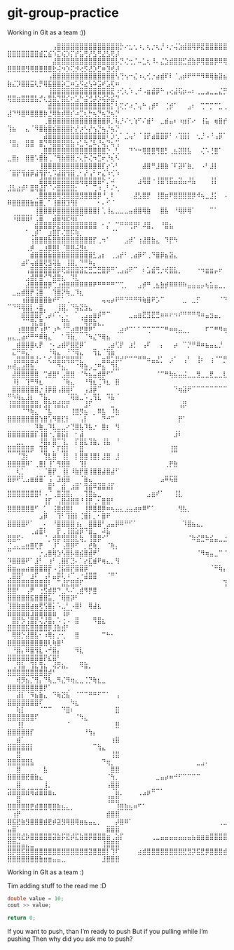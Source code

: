# git-group-practice

Working in Git as a team :))

⠀⠀⠀⠀⠀⠀⠀⠀⠀⠀⢠⣿⣿⣿⣿⣿⣿⣿⣿⣿⣿⣿⣿⣿⣿⡓⠔⣂⢂⠰⡀⢆⡐⢆⡘⠰⡐⢬⣱⣾⣿⢿⡿⣟⣿⣿⣿⣿⣿⣿⣿⣿⣿⣿⣿⣿⣾⣍⣮⠱⣍⢮⡱⡍⡞⣥⢛⡜⣣⢛⣜⣣⢟⡼
⠀⠀⠀⠀⠀⠀⠀⠀⠀⠀⣼⣿⣿⣿⣿⣿⣿⣿⣿⣿⣿⣿⣿⣿⡧⡙⢌⢒⡈⠤⣁⢆⠸⠄⣌⣱⣾⣿⣿⣋⣾⣷⡿⢿⣿⣿⡿⠿⢿⣿⣿⣿⣿⣻⢿⣿⣿⣿⣿⣗⢬⠲⡱⢍⡺⢔⡫⣜⡱⣋⠶⣹⢞⡼
⠀⠀⠀⠀⠀⠀⠀⠀⠀⢠⣿⣿⣿⣿⣿⣿⣿⣿⣿⣿⣿⣿⣿⣿⢣⢙⢢⠒⣌⠰⢄⢊⡐⣴⣾⠏⠇⠈⣠⡾⠟⠛⠛⠻⠿⢿⣷⣽⣦⣷⣌⡹⣿⣿⣭⢇⡛⢿⣯⣿⣿⡵⣉⠶⣡⠫⣔⢣⠵⣩⠞⣡⢏⠶
⠀⠀⠀⠀⠀⠀⠀⠀⠀⢸⣿⣿⣿⣿⣿⣿⣿⣿⣿⣿⣿⣿⣿⣟⠰⢊⢆⠱⢀⠚⠠⣶⣾⡿⠓⢠⢔⣼⢯⡶⠤⠆⢀⣀⣠⣀⣀⣌⡛⢿⣿⣶⣿⣿⣿⣧⡚⢆⣻⣷⡙⣿⣎⠖⣡⠓⣬⢚⡼⡱⢮⡵⣮⡙
⠀⠀⠀⠀⠀⠀⠀⠀⠀⣾⣿⣿⣿⣿⣿⣿⣿⣿⣿⣿⣿⣿⣿⡅⢣⢍⡊⠴⡈⢤⠓⢠⡾⠃⠀⢈⡾⠁⠀⠀⣠⠆⠀⢉⠉⡉⠉⣁⢀⣼⠙⠻⣿⠿⣿⣿⣿⡷⣘⢿⣷⡾⣿⡎⠴⣉⢆⡓⢦⡙⢦⣙⢦⡙
⠀⠀⠀⠀⠀⠀⠀⠀⢀⣿⣿⣿⣿⣿⣿⣿⣿⣿⣿⣿⣿⣿⡿⡈⢧⡘⠌⢂⢱⠋⠌⣾⠃⠀⣀⣾⣤⠆⠰⣶⡏⠔⠀⢸⣥⠀⢶⣿⡞⢹⣦⠀⠀⣄⠈⠻⣿⣷⣿⣮⣿⣿⣿⡗⡜⡰⠣⡜⢢⡙⢦⡘⢦⡙
⠀⠀⠀⠀⠀⠀⠀⠀⣼⣿⣿⣿⣿⣿⣿⣿⣿⣿⣿⣿⣿⣿⠇⡱⢂⠁⣈⢤⠃⠈⢸⡟⣴⣿⣿⡿⠃⠠⢹⣿⡇⠀⢂⡘⠠⠘⢠⡿⠁⠘⣿⡄⠀⣿⣿⠀⣿⡙⠻⣿⣿⡿⣿⣷⠰⣁⠳⣈⠧⡘⢦⡙⢦⢩
⠀⠀⠀⠀⠀⠀⠀⢀⣿⣿⣿⣿⣿⣿⣿⣿⣿⣿⣿⣿⣿⣿⡑⢀⢃⠀⠀⠙⠑⠒⢿⣿⣿⢻⣿⡃⢀⣦⣽⣿⣧⠀⠀⢌⠡⢘⣿⠁⠀⣀⣿⡆⠀⣿⣿⠡⣿⣷⢀⠈⢻⣷⣿⣿⡐⢄⡓⢌⠲⣉⠖⡘⢆⠣
⠀⠀⠀⠀⠀⠀⠀⢸⣿⣿⣿⣿⣿⣿⣿⣿⣿⣿⣿⣿⣿⡏⡔⠡⠃⠀⠀⠀⠀⠀⣼⣿⠛⣸⣿⣷⠈⠏⣽⠏⣷⡀⠀⠠⠃⣸⡇⠀⠀⠈⣿⡟⢻⣾⡿⣼⢻⡟⢂⠩⣼⣿⢻⣿⢀⠂⡜⢠⠃⠖⣌⠱⢊⠱
⠀⠀⠀⠀⠀⠀⠀⣾⣿⣿⣿⣿⣿⣿⣿⣿⢿⣿⣿⣿⣿⠗⡈⠴⠀⠀⠀⠀⠀⣰⢿⣿⠐⢸⣿⢻⣯⣤⣽⣤⠼⣧⠀⠀⠀⢸⡇⠀⠀⣸⣧⣴⡾⠃⣿⢿⣼⡏⠈⠔⣿⣿⣿⣿⡂⠀⠈⠀⢉⠰⢀⠃⠌⢂
⠀⠀⠀⠀⠀⠀⢀⣿⣿⣿⣿⢿⣻⣿⣿⣿⣻⣿⣿⣿⡿⠘⡀⠇⠀⠀⠀⠀⣼⣣⣿⡟⠀⢸⣿⣶⠟⣿⣿⣿⣿⡿⠺⢦⣀⣸⡅⠀⠠⠿⣿⣿⣿⣿⣷⣶⣿⡀⠁⢸⣿⣿⣹⢻⡇⠀⠀⠀⠀⠂⠄⠊⠈⠀
⠀⠀⠀⠀⠀⠀⢸⣿⣿⣿⡿⣿⣿⣿⣿⣿⣿⣿⣿⣿⡇⢁⢸⣄⣀⣀⣀⣤⣾⣿⢿⣷⠀⠀⣿⣧⠀⠘⢿⡿⢿⠁⠀⠀⠀⠉⠁⠀⠀⠀⠸⣿⣿⣿⠇⢈⣿⠀⠀⣼⣿⢿⣟⢿⡏⠉⠀⠀⠀⠀⠀⠀⠀⠀
⠀⠀⠀⠀⠀⠀⣾⣿⣿⣿⡿⣟⣿⣿⣿⣿⣿⣿⣿⣿⠀⠂⡌⠀⠉⠛⠛⢛⡿⠃⠼⣿⡀⠀⠘⣿⣦⠀⠀⠀⠀⠀⠀⠀⠀⠀⠀⠀⠀⠀⠀⠀⠀⠁⢀⡾⠁⠀⣰⣿⡏⢌⣿⡯⢷⡀⠀⠀⠀⠀⠀⠀⠈⠁
⠀⠀⠀⠀⠀⢰⣿⣿⣿⣷⣿⣿⣿⣿⣿⣿⣿⣿⣿⡏⢀⠲⠁⠀⠀⠀⣠⡾⠁⢰⣼⣿⣷⣄⠀⠹⡟⠳⠀⠀⠀⠀⠀⠀⠀⠀⠀⠀⠀⠀⠀⠀⠀⢀⡾⠀⣀⣰⣿⣿⡇⠈⣿⣿⣬⣻⣆⠀⠀⠀⠀⠀⠀⠀
⠀⠀⠀⠀⠀⣾⣿⣿⣿⣷⣿⣿⣿⣿⣿⣿⣿⣿⣿⣃⣠⡆⠀⢀⣠⡞⠃⢀⣴⡿⠋⢀⠙⣿⡿⣦⣽⣄⠀⠀⠀⠀⠀⠀⠀⠀⠀⠀⠀⠀⠀⠀⣴⠏⢤⣾⣿⢟⣻⢽⣧⠀⢸⣿⡀⠙⠛⠷⡄⠀⠀⠀⠀⠀
⠀⠀⠀⠀⢠⣿⣿⣿⣿⣿⣾⡿⢟⣽⣿⣿⣽⣍⣛⣉⣛⣿⡿⠛⢁⣠⣴⠟⠉⠀⠆⣡⣾⢛⡐⢞⣿⣧⡀⠀⠀⠀⠐⠲⣶⣶⡤⠖⠀⠀⠀⠀⠀⣠⣾⡟⣿⠊⠙⣾⣿⣆⠀⠹⣇⠀⠀⠀⠀⠀⠀⠀⠀⠀
⠀⠀⠀⠀⣼⣿⣿⣿⣿⡿⢉⣰⣾⣿⠿⠿⠿⠿⠿⠟⠛⠛⠛⠛⠉⢉⡀⠀⠀⣠⡾⠛⢀⣦⣷⡾⠿⠿⠿⠷⣤⣤⣤⡤⢦⣥⣤⣀⡀⠀⣀⣤⣾⣿⡟⢨⣿⠀⠀⢹⣿⡝⢷⣀⠹⣆⠀⠀⠀⠀⠀⠀⠀⠀
⠀⠀⠀⢰⣿⣿⣿⣿⣿⣷⠞⠋⠁⢀⠀⠀⠀⠀⠀⠀⠀⢤⢤⡴⠟⠛⠙⠛⠛⠻⢷⣿⠟⡡⠉⠀⠀⠀⠀⣀⠀⣀⡋⠀⠀⠀⠀⠈⠙⠉⠙⠻⢿⣿⡇⠠⣿⡀⠀⠀⢸⣿⡀⠙⢷⣝⣳⣄⠀⠀⠀⠀⠀⠀
⠀⠀⠀⣾⣿⣿⣿⡟⢁⡴⠎⠡⡈⠄⠀⠁⢀⣠⣤⣶⡾⠛⠉⠀⠀⠀⠀⣀⣤⣶⣟⣻⣟⣛⠶⠶⠖⠲⠞⠛⠛⠛⠻⠶⣤⣲⣤⡀⠀⠀⠀⠀⠈⠉⢻⣆⣿⡄⠀⠀⠀⢻⣷⠀⠀⠈⢿⡿⣷⣄⡀⠀⠀⠀
⠀⠀⢰⣿⣿⣿⠏⢰⡟⠁⡰⠓⠈⣉⣴⣿⣟⣿⠟⠁⠀⠀⠀⠀⢀⣴⠞⠉⠁⠁⠉⢉⠉⠉⠉⠛⠶⢶⣤⣀⡀⠀⠀⠀⠏⠉⠛⠻⢶⣤⣄⣀⣴⠞⠛⠛⠿⢿⣄⠀⠀⠁⠹⣷⡀⠀⠈⠳⣌⠙⢿⣦⠀⠀
⠀⠀⣾⣿⣿⣿⢆⡟⠀⠐⠄⣠⣾⠟⣿⣟⡿⠁⠀⠀⠀⠀⢀⣴⢋⡟⠀⣰⡃⠀⢠⠏⠀⠀⡄⠀⠀⡴⠀⠉⡙⠛⠿⠶⣦⣤⣄⡘⠀⠀⣍⠛⠿⣅⠁⠀⠀⠀⠘⢷⣄⠀⠘⠙⢿⣄⠀⠀⢻⣆⠈⢻⣷⠀
⠀⢠⣿⣿⣿⣿⣸⠂⠁⢎⣼⣿⣯⢿⣿⠿⣇⠀⠀⠀⠀⣶⣿⣡⡿⠞⠋⠉⠉⠛⠛⠶⣤⣜⡁⠀⡰⠁⠀⢠⠃⠀⢸⠆⠀⢰⠈⠉⡛⠶⢾⣤⣴⣿⣷⡀⠀⠀⠀⠀⠙⣦⡀⠀⠈⠻⣷⡠⣈⠛⣦⠀⢹⣧
⠀⣼⣿⣿⣿⣿⣿⠀⢉⣾⣿⠃⣠⣿⣿⠀⠈⠳⣦⣤⣾⡿⠋⠁⠀⠀⠀⠀⠀⠀⠀⠀⠀⠈⠉⠛⢷⣦⣤⣬⣀⣀⣻⣀⣀⣟⣀⣀⣇⠀⠸⡇⠀⢹⠛⠻⣆⠀⠀⠀⠀⠈⢷⣄⠀⠀⠘⢻⣆⢈⠹⣆⠀⣿
⠀⣿⣿⣿⣿⣿⣿⡐⢸⡿⣿⢠⣿⣿⠏⠀⠀⢠⣸⡿⠉⠀⠀⠀⠀⠀⠀⠀⠀⠀⠀⠀⠀⠀⠀⠀⠀⠙⢶⣽⠟⠉⠉⠉⠉⠉⠉⠉⠉⠛⠳⢷⣄⣸⡆⠀⠙⣧⡀⠀⠀⠀⠈⢿⣷⣀⠡⢀⢻⣇⠀⠹⣧⠈
⢸⣿⣿⣿⣿⣿⣿⡄⣻⡗⢻⣾⣟⡟⠀⠀⠀⣸⠏⠀⠀⠀⠀⣀⠀⠀⠀⠀⠀⠀⠀⠀⠀⠀⠀⠀⠀⠀⢠⡿⠀⠀⠀⠀⠀⠀⠀⠀⠀⠀⠀⠀⠈⠙⢷⣄⠀⠈⣧⠀⠀⠀⠀⢸⣿⡻⣦⠀⡀⠿⣧⠀⠸⣷
⣿⣿⣿⣿⣿⣿⣿⢱⣿⢡⠻⣿⣏⡇⠀⠀⢠⡇⠀⠀⠀⠙⠚⠉⠀⠀⠀⠀⠀⠀⠀⠀⠀⠀⠀⠀⠀⠀⡟⠁⠀⠀⠀⠀⠀⠀⠀⠀⠀⠀⠀⠀⠀⠀⠀⠹⣷⣀⠹⣇⣀⣀⠔⢙⣿⣧⠹⣧⡐⠀⣿⡆⠀⢻
⣿⣿⣿⣿⣿⣿⡏⢸⣿⠐⡈⣿⣯⡇⠀⠂⣼⠀⠀⠀⠀⠀⠀⠀⠀⠀⠀⠀⠀⠀⠀⠀⠀⠀⠀⠀⠀⣸⠇⠀⠀⠀⠀⠀⠀⠀⠀⠀⠀⠀⠀⣀⡀⠀⠀⠀⠸⣿⡄⣿⠉⢹⡀⠀⡏⣿⣇⢹⣷⡀⢸⣧⠀⠘
⣿⣿⣿⣿⣿⡿⠀⢹⣿⠀⡁⠏⣿⡇⠀⠀⣿⠀⠀⠀⠀⠀⠀⠀⠀⠀⠀⠀⠀⠀⠀⠀⠀⠀⠀⠀⢸⣿⠀⠀⠀⠀⠀⠀⠀⠀⠀⠀⠀⠀⠀⠈⣹⡆⠀⠀⠀⢹⣇⣿⠀⢸⡇⠀⡇⣿⣿⢸⣿⡇⣸⣿⠀⣸
⣿⣿⣿⣿⠿⠁⢀⣿⡇⢸⠁⢻⣿⣿⠀⠀⢹⡇⠀⠀⠀⠀⠀⠀⠀⠀⠀⠀⠀⠀⠀⠀⠀⠀⠀⢀⡟⣷⠀⠀⠀⠀⠀⠀⠀⠀⠀⠀⠀⠀⠀⢇⡁⠀⠀⠀⠀⠈⣿⡟⠀⢸⡇⠸⣷⡟⣿⢸⣿⣿⣼⣿⣼⠋
⣿⡿⠟⢃⣠⣶⣾⣿⠁⢨⠀⣹⣾⣿⠀⠀⠈⣷⣄⠀⠀⠀⠀⠀⠀⠀⠀⠀⠀⠀⠀⠀⠀⠀⣠⠿⢯⣿⠀⠀⠀⠀⠀⠀⠀⠀⠀⠀⠀⠀⠀⠀⠀⠀⠀⠀⠀⠀⣿⠃⠀⣾⠀⣰⣿⠁⢻⣾⠿⣽⣿⣼⡏⠀
⣿⣿⣿⣿⣿⣿⣿⠇⠠⠈⢀⣿⣽⣿⡄⠀⠀⢹⣿⣦⣀⠀⠀⠀⠀⠀⠀⠀⠀⠀⠀⣠⣶⠞⠁⠀⠀⢸⣇⠀⠀⠀⠀⠀⠀⠀⠀⠀⠀⠀⠀⠀⠀⠀⠀⠀⠀⢸⡏⠀⢠⣿⣾⣿⣿⠘⢸⡟⢀⠂⣿⣿⠃⠀
⣿⣿⣿⣿⣿⣿⠋⠀⡁⠀⢨⣿⣾⣿⡇⠀⠀⢸⡿⣿⣿⡿⠶⢦⣤⣄⣠⣤⣴⡶⠿⠋⠁⠀⠀⠀⠀⠀⢻⣧⡀⠀⠀⠀⠀⠀⠀⠀⠀⠀⠀⠀⠀⠀⠀⠀⣠⡿⠀⠀⢹⠃⢹⣿⡇⢈⣿⡇⡀⠂⣿⠟⠀⠀
⣿⣿⣿⣿⠟⠁⠀⠀⠄⠀⠘⣿⣿⣿⣿⢰⡄⠀⣿⣿⣿⠃⣠⣤⡿⠿⠛⠋⠁⠀⠀⠀⠀⠀⠀⠀⠀⠀⠀⠹⣿⣦⣄⡀⠀⠀⠀⠀⠀⠀⠀⠀⠀⠀⢀⣴⣿⠇⠀⠀⡟⢀⢸⣿⣵⡿⠙⣿⣀⠀⠼⣧⠀⠀
⣿⣿⠯⠂⠀⠀⠀⠀⠈⡀⢾⡿⢻⣿⣿⣇⢷⡀⢸⣿⡿⠊⠁⠀⠀⠀⠀⠀⠀⠀⠀⠀⠀⠀⠀⠀⠀⠀⠀⠀⠈⠷⣮⣛⠷⣮⣤⣀⣐⣈⣠⣄⣤⣶⣿⢏⡟⠀⠀⡸⠁⢠⣿⡿⠋⠀⡀⣞⢷⡀⠀⠈⢷⡄
⠉⠀⠀⠀⠀⠀⠀⡐⣠⣿⢿⣱⢣⣿⡧⣿⣮⣿⣾⠟⠁⠀⠀⠀⠀⠀⠀⠀⠀⠀⠀⠀⠀⠀⠀⠀⠀⠀⠀⠀⠀⠀⠈⠻⢶⣤⣀⠉⠈⠹⣿⣿⣿⠟⠁⣸⠃⠀⢰⠃⢀⣿⡏⣙⠄⠁⡔⣏⣾⠟⢶⣄⡀⢻
⣿⣶⣤⣤⣴⣶⣿⣿⣿⡟⠠⢘⣯⣿⡟⣿⣿⡿⠉⠀⠀⠀⠀⠀⠀⠀⠀⠀⠀⠀⠀⠀⠀⠀⠀⠀⠀⠀⠀⠀⠀⠀⠀⠀⠀⠈⠛⢷⡄⢀⣿⣿⠃⠀⣰⠏⠀⢠⠇⣤⡿⢇⠰⠉⢀⠐⣼⣿⣿⠀⠀⠈⠛⠁
⣿⣿⣿⣿⣿⣿⣿⣿⣿⠇⠀⠉⣼⣏⣿⣿⠏⠀⠀⠀⠀⠀⠀⠀⠀⠀⠀⠀⠀⠀⠀⠀⠀⠀⠀⠀⠀⠀⠀⠀⠀⠀⠀⠀⠀⠀⠀⠀⢹⣿⣿⠃⠀⢠⠟⠀⢐⣫⣾⡿⠙⣀⠣⠌⢀⣾⠻⡟⣿⠀⠀⠀⠀⠀
⣿⣿⣿⣿⣿⣯⣿⣿⣿⣥⡀⠈⢿⣿⡽⠃⠀⠀⠀⠀⠀⠀⠀⠀⠀⠀⠀⠀⠀⠀⠀⠀⠀⠀⠀⠀⠀⠀⠀⠀⠀⠀⠀⠀⠀⠀⠀⠀⠀⢹⣿⣷⣶⣿⣴⣶⢟⢫⣿⡅⠡⣀⠃⠠⣿⠇⠀⢿⣼⣆⠀⠀⠀⠀
⣿⣿⣿⣿⣿⣹⣿⣿⣿⣿⣷⠀⢸⡿⠁⠀⠀⠀⠀⠀⠀⠀⠀⠀⠀⠀⠀⠀⠀⠀⠀⠀⠀⠀⠀⠀⠀⠀⠀⠀⠀⠀⠀⠀⠀⠀⠀⠀⠀⠀⣿⡟⡳⢨⣿⡟⢌⡸⣿⡄⠡⢐⠠⠀⣿⠀⠀⠀⠻⣿⣆⠀⠀⠀
⣿⣿⣿⣿⣯⣿⣿⣿⣿⡿⣸⣷⣾⠃⠀⠀⠀⠀⠀⠀⠀⠀⠀⠀⠀⠀⠀⠀⠀⠀⠀⠀⠀⠀⠀⠀⠀⠀⠀⠀⠀⠀⠀⠀⠀⠀⠀⠀⠀⠀⢿⣿⡑⣼⣿⣧⠂⠰⢿⡆⡐⢂⠀⠀⣿⠀⠀⠀⠀⠀⠉⠓⠂⠀
⣿⣿⣿⣿⣿⣿⣿⣿⣿⢇⢷⣿⠃⠀⠀⠀⠀⠀⠀⠀⠀⠀⠀⠀⠀⠀⠀⠀⠀⠀⠀⠀⠀⠀⠀⠀⠀⠀⠀⠀⠀⠀⠀⠀⠀⠀⠀⠀⠀⠀⠘⣿⡄⠿⣿⢻⣇⠠⠚⣿⡄⠀⠀⠀⠻⣇⠀⠀⠀⠀⠀⠀⠀⠀
⣿⣿⣿⣿⣿⣿⣿⣿⡟⣎⣿⠃⠀⠀⠀⠀⠀⠀⠀⠀⠀⠀⠀⠀⠀⠀⠀⠀⠀⠀⠀⠀⠀⠀⠀⠀⠀⠀⠀⠀⠀⠀⠀⠀⠀⠀⠀⠀⠀⠀⢀⢻⣧⠀⢹⣇⢻⣆⠀⢼⡻⣦⡀⠀⠀⠻⣷⡀⠀⠀⠀⠀⠀⠀
⣿⣿⣿⣿⣿⣿⣿⣿⣿⡾⠃⠀⠀⠀⠀⠀⠀⠀⠀⠀⠀⠀⠀⠀⠀⠀⠀⠀⠀⠀⠀⠀⠀⠀⠀⠀⠀⠀⠀⠀⠀⠀⠀⠀⠀⠀⠀⠀⠀⠀⠀⢾⡻⣦⡈⢻⡄⠙⢧⣀⠻⣌⠻⢶⣄⣀⢈⡙⢷⣆⣀⠀⠀⠀
⣿⣿⣿⣿⣿⣿⣿⣿⡟⠁⠀⠀⠀⢀⠀⠀⠀⠀⠀⠀⠀⠀⠀⠀⠀⠀⠀⠀⠀⠀⠀⠀⠀⠀⠀⠀⠀⠀⠀⠀⠀⠀⠀⠀⠀⠀⠀⠀⠀⠀⠀⣼⡇⠈⠻⣦⣷⣄⠀⠙⢷⣝⣧⠀⠈⠉⠉⠛⠛⠋⠉⠁⠀⢠
⣿⣿⣿⣿⣿⣿⣿⠏⠀⠀⠀⠀⠀⠀⠳⣆⠀⠀⠀⠀⠀⠀⠀⠀⠀⠀⠀⠀⠀⠀⠀⠀⠀⠀⠀⠀⠀⠀⠀⠀⠀⠀⠀⠀⠀⠀⠀⠀⠀⠀⠀⢷⡇⠀⠀⠀⠈⠉⠉⠀⠀⠙⣿⠆⠀⠀⠀⠀⠀⠀⠀⠀⠀⣿
⣿⣿⣿⣿⣿⣿⠏⠀⠀⠀⠀⠀⠀⠀⠀⠈⠳⣄⠀⠀⠀⠀⠀⠀⠀⠀⠀⠀⠀⠀⠀⠀⠀⠀⠀⠀⠀⠀⠀⠀⠀⠀⠀⠀⠀⠀⠀⠀⠀⠀⠀⢸⡇⠀⠀⠀⠀⠀⠀⠀⠀⠀⠈⠀⠀⠀⠀⠀⠀⠀⠀⠀⠀⣿
⣿⣿⣿⣿⣿⡏⠀⠀⠀⠀⠀⠀⠀⠀⠀⠀⠀⠘⢳⡄⠀⠀⠀⠀⠀⠀⠀⠀⠀⠀⠀⠀⠀⠀⠀⠀⠀⠀⠀⠀⠀⠀⠀⠀⠀⠀⠀⠀⠀⠀⠀⣾⠁⠀⠀⠀⠀⠀⠀⠀⠀⠀⠀⠀⠀⠀⠀⠀⠀⠀⠀⠀⢰⣿
⣿⣿⣿⣿⣿⡇⠀⠀⠀⠀⠀⠀⠀⠀⠀⠀⠀⠀⠀⠉⢳⣄⠀⠀⠀⠀⠀⠀⠀⠀⠀⠀⠀⠀⠀⠀⠀⠀⠀⠀⠀⠀⠀⠀⠀⠀⠀⠀⠀⠀⠀⣿⠀⠀⠀⠀⠀⠀⠀⠀⠀⠀⠀⠀⠀⠀⠀⠀⠀⠀⠀⠀⢸⣿
⣿⣿⣿⣿⣿⣧⠀⠀⠀⠀⠀⠀⠀⠀⠀⠀⠀⠀⠀⠀⠀⠙⢶⡀⠀⠀⠀⠀⠀⠀⠀⠀⠀⠀⠀⠀⠀⠀⠀⠀⠀⠀⣀⣠⠄⠀⠀⠀⠀⠀⠀⣿⠀⠀⠀⠀⠀⣧⠀⠀⠀⠀⠀⠀⠀⠀⠀⠀⠀⠀⠀⠀⣿⣿
⣿⣿⣿⣿⣟⣿⣷⣄⠀⠀⠀⠀⠀⠀⠀⠀⠀⠀⠀⠀⠀⠀⠈⢳⡀⠀⠀⠀⠀⠀⠀⠀⠀⣀⣤⡴⠶⠚⠋⠉⠉⠉⠉⠀⠀⠀⠀⠀⠀⠀⠀⣿⠀⠀⠀⠀⠀⢸⡀⠀⠀⠀⠀⠀⠀⠀⠀⠀⠀⠀⠀⢠⣿⣿
⣽⣿⣿⣿⣾⢿⣽⣿⣿⣶⣄⠀⠀⠀⠀⠀⠀⠀⠀⠀⠀⠀⠀⠈⣷⡀⠀⠀⠀⢀⣠⡶⠛⠉⠁⠀⠀⠀⠀⠀⠀⠀⠀⠀⠀⠀⠀⠀⠀⠀⠀⣿⠀⠀⠀⠀⠀⠀⠀⠀⠀⠀⠀⠀⠀⠀⠀⠀⠀⠀⠀⢸⣿⣿
⣿⣿⡿⣿⣿⣟⣾⣿⣿⢿⣿⣷⣦⣄⡀⠀⠀⠀⠀⠀⠀⠀⠀⠀⢸⣿⣷⣦⠶⠋⠁⠀⠀⠀⠀⠀⠀⠀⠀⠀⠀⠀⠀⠀⠀⠀⠀⠀⠀⠀⢰⡟⠀⠀⠀⠀⠀⠀⠀⠀⠀⠀⠀⠀⠀⠀⠀⠀⠀⠀⠀⣾⣿⣿
⣿⣯⣟⣷⣻⣿⣿⣿⣾⣟⡾⣽⣻⢿⣿⢿⣶⣦⣤⣄⡀⠀⠀⠀⡼⣿⠿⠁⠀⠀⠀⠀⠀⠀⠀⠀⠀⠀⠀⠀⠀⠀⠀⠀⠀⠀⠀⢀⣀⣤⣿⠁⠀⠀⠀⠀⠀⠀⠀⠀⠀⠀⠀⠀⠀⠀⠀⠀⠀⠀⠀⣿⣿⣿
⣿⣿⢿⣞⡷⣿⣿⣿⣿⣿⣽⣷⡯⣟⡾⣏⣷⣿⡿⣿⣿⣿⣶⢀⣵⡏⠀⠀⠀⠀⠀⠀⢀⣀⣤⣤⣤⣤⣤⣤⣤⣦⣶⣶⣶⣿⣿⣿⣿⣿⣿⣶⣤⣄⣀⠀⠀⠀⠀⠀⠀⠀⠀⠀⠀⠀⠀⠀⠀⠀⢸⣿⣿⣿
⣿⡿⣿⣯⣿⣿⣿⣿⣿⣿⣿⣿⣿⣿⣿⣿⣿⣿⣽⣿⣿⣿⡇⢹⠏⠀⠀⠀⠀⣴⣾⣿⣿⣿⣿⣿⣿⣿⣿⣟⣻⡽⣯⣟⡿⣿⣿⣿⣾⣿⣿⣿⣿⣿⣿⣿⣷⣶⣶⣤⣤⣀⠀⠀⠀⠀⠀⠀⠀⠀⣸⣿⣿⣿


Working in GIt as a team :)


Tim adding stuff to the read me :D

```cpp
double value = 10;
cout >> value;

return 0;

```
If you want to push, than I’m ready to push But if you pulling while I’m pushing Then why did you ask me to push?
